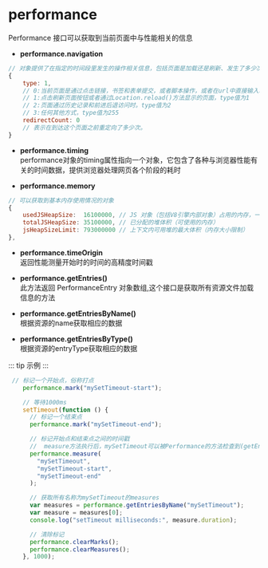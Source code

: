 # performance

Performance 接口可以获取到当前页面中与性能相关的信息

- **performance.navigation**

```js
// 对象提供了在指定的时间段里发生的操作相关信息，包括页面是加载还是刷新、发生了多少次重定向等等
{
    type: 1,
    // 0:当前页面是通过点击链接，书签和表单提交，或者脚本操作，或者在url中直接输入地址，type值为0
    // 1:点击刷新页面按钮或者通过Location.reload()方法显示的页面，type值为1
    // 2:页面通过历史记录和前进后退访问时。type值为2
    // 3:任何其他方式，type值为255
    redirectCount: 0
    // 表示在到达这个页面之前重定向了多少次。
}         
```
- **performance.timing**  
performance对象的timing属性指向一个对象，它包含了各种与浏览器性能有关的时间数据，提供浏览器处理网页各个阶段的耗时

- **performance.memory**
```js
// 可以获取到基本内存使用情况的对象
{
    usedJSHeapSize:  16100000, // JS 对象（包括V8引擎内部对象）占用的内存，一定小于 totalJSHeapSize，否则可能出现内存泄漏
    totalJSHeapSize: 35100000, // 已分配的堆体积（可使用的内存）
    jsHeapSizeLimit: 793000000 // 上下文内可用堆的最大体积（内存大小限制）
},

```
- **performance.timeOrigin**  
返回性能测量开始时的时间的高精度时间戳

- **performance.getEntries()**  
此方法返回 PerformanceEntry 对象数组,这个接口是获取所有资源文件加载信息的方法

- **performance.getEntriesByName()**    
根据资源的name获取相应的数据

- **performance.getEntriesByType()**    
根据资源的entryType获取相应的数据

::: tip
示例
:::

```js
 // 标记一个开始点，俗称打点
    performance.mark("mySetTimeout-start");

    // 等待1000ms
    setTimeout(function () {
      // 标记一个结束点
      performance.mark("mySetTimeout-end");

      // 标记开始点和结束点之间的时间戳
      //  measure方法执行后，mySetTimeout可以被Performance的方法检查到(getEntries(), getEntriesByName() 或者 getEntriesByType()).
      performance.measure(
        "mySetTimeout",
        "mySetTimeout-start",
        "mySetTimeout-end"
      );

      // 获取所有名称为mySetTimeout的measures
      var measures = performance.getEntriesByName("mySetTimeout");
      var measure = measures[0];
      console.log("setTimeout milliseconds:", measure.duration);

      // 清除标记
      performance.clearMarks();
      performance.clearMeasures();
    }, 1000);
```
